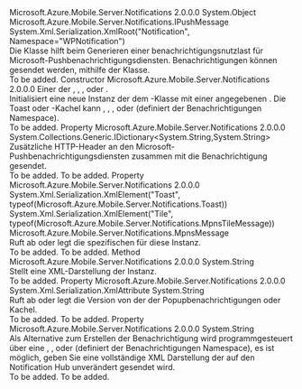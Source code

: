 <Type Name="MpnsPushMessage" FullName="Microsoft.Azure.Mobile.Server.MpnsPushMessage">
  <TypeSignature Language="C#" Value="public class MpnsPushMessage : Microsoft.Azure.Mobile.Server.Notifications.IPushMessage" />
  <TypeSignature Language="ILAsm" Value=".class public auto ansi beforefieldinit MpnsPushMessage extends System.Object implements class Microsoft.Azure.Mobile.Server.Notifications.IPushMessage" />
  <TypeSignature Language="DocId" Value="T:Microsoft.Azure.Mobile.Server.MpnsPushMessage" />
  <TypeSignature Language="VB.NET" Value="Public Class MpnsPushMessage&#xA;Implements IPushMessage" />
  <TypeSignature Language="F#" Value="type MpnsPushMessage = class&#xA;    interface IPushMessage" />
  <AssemblyInfo>
    <AssemblyName>Microsoft.Azure.Mobile.Server.Notifications</AssemblyName>
    <AssemblyVersion>2.0.0.0</AssemblyVersion>
  </AssemblyInfo>
  <Base>
    <BaseTypeName>System.Object</BaseTypeName>
  </Base>
  <Interfaces>
    <Interface>
      <InterfaceName>Microsoft.Azure.Mobile.Server.Notifications.IPushMessage</InterfaceName>
    </Interface>
  </Interfaces>
  <Attributes>
    <Attribute>
      <AttributeName>System.Xml.Serialization.XmlRoot("Notification", Namespace="WPNotification")</AttributeName>
    </Attribute>
  </Attributes>
  <Docs>
    <summary>
            Die <see cref="T:Microsoft.Azure.Mobile.Server.MpnsPushMessage" /> Klasse hilft beim Generieren einer benachrichtigungsnutzlast für Microsoft-Pushbenachrichtigungsdiensten. Benachrichtigungen können gesendet werden, mithilfe der <see cref="T:Microsoft.Azure.Mobile.Server.Notifications.PushClient" /> Klasse.
            </summary>
    <remarks>To be added.</remarks>
  </Docs>
  <Members>
    <Member MemberName=".ctor">
      <MemberSignature Language="C#" Value="public MpnsPushMessage (Microsoft.Azure.Mobile.Server.Notifications.MpnsMessage toastOrTile);" />
      <MemberSignature Language="ILAsm" Value=".method public hidebysig specialname rtspecialname instance void .ctor(class Microsoft.Azure.Mobile.Server.Notifications.MpnsMessage toastOrTile) cil managed" />
      <MemberSignature Language="DocId" Value="M:Microsoft.Azure.Mobile.Server.MpnsPushMessage.#ctor(Microsoft.Azure.Mobile.Server.Notifications.MpnsMessage)" />
      <MemberSignature Language="VB.NET" Value="Public Sub New (toastOrTile As MpnsMessage)" />
      <MemberSignature Language="F#" Value="new Microsoft.Azure.Mobile.Server.MpnsPushMessage : Microsoft.Azure.Mobile.Server.Notifications.MpnsMessage -&gt; Microsoft.Azure.Mobile.Server.MpnsPushMessage" Usage="new Microsoft.Azure.Mobile.Server.MpnsPushMessage toastOrTile" />
      <MemberType>Constructor</MemberType>
      <AssemblyInfo>
        <AssemblyName>Microsoft.Azure.Mobile.Server.Notifications</AssemblyName>
        <AssemblyVersion>2.0.0.0</AssemblyVersion>
      </AssemblyInfo>
      <Parameters>
        <Parameter Name="toastOrTile" Type="Microsoft.Azure.Mobile.Server.Notifications.MpnsMessage" />
      </Parameters>
      <Docs>
        <param name="toastOrTile">Einer der <see cref="T:Microsoft.Azure.Mobile.Server.Notifications.CycleTile" />, <see cref="T:Microsoft.Azure.Mobile.Server.Notifications.FlipTile" />, <see cref="T:Microsoft.Azure.Mobile.Server.Notifications.IconicTile" />, oder <see cref="T:Microsoft.Azure.Mobile.Server.Notifications.Toast" />.</param>
        <summary>
            Initialisiert eine neue Instanz der dem <see cref="T:Microsoft.Azure.Mobile.Server.MpnsPushMessage" /> -Klasse mit einer angegebenen <paramref name="toastOrTile" />.
            Die Toast oder -Kachel kann <see cref="T:Microsoft.Azure.Mobile.Server.Notifications.CycleTile" />, <see cref="T:Microsoft.Azure.Mobile.Server.Notifications.FlipTile" />, <see cref="T:Microsoft.Azure.Mobile.Server.Notifications.IconicTile" />, oder <see cref="T:Microsoft.Azure.Mobile.Server.Notifications.Toast" /> (definiert der <c>Benachrichtigungen</c> Namespace).
            </summary>
        <remarks>To be added.</remarks>
      </Docs>
    </Member>
    <Member MemberName="Headers">
      <MemberSignature Language="C#" Value="public System.Collections.Generic.IDictionary&lt;string,string&gt; Headers { get; }" />
      <MemberSignature Language="ILAsm" Value=".property instance class System.Collections.Generic.IDictionary`2&lt;string, string&gt; Headers" />
      <MemberSignature Language="DocId" Value="P:Microsoft.Azure.Mobile.Server.MpnsPushMessage.Headers" />
      <MemberSignature Language="VB.NET" Value="Public ReadOnly Property Headers As IDictionary(Of String, String)" />
      <MemberSignature Language="F#" Value="member this.Headers : System.Collections.Generic.IDictionary&lt;string, string&gt;" Usage="Microsoft.Azure.Mobile.Server.MpnsPushMessage.Headers" />
      <MemberType>Property</MemberType>
      <AssemblyInfo>
        <AssemblyName>Microsoft.Azure.Mobile.Server.Notifications</AssemblyName>
        <AssemblyVersion>2.0.0.0</AssemblyVersion>
      </AssemblyInfo>
      <ReturnValue>
        <ReturnType>System.Collections.Generic.IDictionary&lt;System.String,System.String&gt;</ReturnType>
      </ReturnValue>
      <Docs>
        <summary>
            Zusätzliche HTTP-Header an den Microsoft-Pushbenachrichtigungsdiensten zusammen mit die Benachrichtigung gesendet.
            </summary>
        <value>To be added.</value>
        <remarks>To be added.</remarks>
      </Docs>
    </Member>
    <Member MemberName="Message">
      <MemberSignature Language="C#" Value="public Microsoft.Azure.Mobile.Server.Notifications.MpnsMessage Message { get; set; }" />
      <MemberSignature Language="ILAsm" Value=".property instance class Microsoft.Azure.Mobile.Server.Notifications.MpnsMessage Message" />
      <MemberSignature Language="DocId" Value="P:Microsoft.Azure.Mobile.Server.MpnsPushMessage.Message" />
      <MemberSignature Language="VB.NET" Value="Public Property Message As MpnsMessage" />
      <MemberSignature Language="F#" Value="member this.Message : Microsoft.Azure.Mobile.Server.Notifications.MpnsMessage with get, set" Usage="Microsoft.Azure.Mobile.Server.MpnsPushMessage.Message" />
      <MemberType>Property</MemberType>
      <AssemblyInfo>
        <AssemblyName>Microsoft.Azure.Mobile.Server.Notifications</AssemblyName>
        <AssemblyVersion>2.0.0.0</AssemblyVersion>
      </AssemblyInfo>
      <Attributes>
        <Attribute>
          <AttributeName>System.Xml.Serialization.XmlElement("Toast", typeof(Microsoft.Azure.Mobile.Server.Notifications.Toast))</AttributeName>
        </Attribute>
        <Attribute>
          <AttributeName>System.Xml.Serialization.XmlElement("Tile", typeof(Microsoft.Azure.Mobile.Server.Notifications.MpnsTileMessage))</AttributeName>
        </Attribute>
      </Attributes>
      <ReturnValue>
        <ReturnType>Microsoft.Azure.Mobile.Server.Notifications.MpnsMessage</ReturnType>
      </ReturnValue>
      <Docs>
        <summary>
            Ruft ab oder legt die spezifischen <see cref="T:Microsoft.Azure.Mobile.Server.Notifications.MpnsMessage" /> für diese Instanz.
            </summary>
        <value>To be added.</value>
        <remarks>To be added.</remarks>
      </Docs>
    </Member>
    <Member MemberName="ToString">
      <MemberSignature Language="C#" Value="public override string ToString ();" />
      <MemberSignature Language="ILAsm" Value=".method public hidebysig virtual instance string ToString() cil managed" />
      <MemberSignature Language="DocId" Value="M:Microsoft.Azure.Mobile.Server.MpnsPushMessage.ToString" />
      <MemberSignature Language="VB.NET" Value="Public Overrides Function ToString () As String" />
      <MemberSignature Language="F#" Value="override this.ToString : unit -&gt; string" Usage="mpnsPushMessage.ToString " />
      <MemberType>Method</MemberType>
      <AssemblyInfo>
        <AssemblyName>Microsoft.Azure.Mobile.Server.Notifications</AssemblyName>
        <AssemblyVersion>2.0.0.0</AssemblyVersion>
      </AssemblyInfo>
      <ReturnValue>
        <ReturnType>System.String</ReturnType>
      </ReturnValue>
      <Parameters />
      <Docs>
        <summary>
            Stellt eine XML-Darstellung der <see cref="T:Microsoft.Azure.Mobile.Server.MpnsPushMessage" /> Instanz.
            </summary>
        <returns />
        <remarks>To be added.</remarks>
      </Docs>
    </Member>
    <Member MemberName="Version">
      <MemberSignature Language="C#" Value="public string Version { get; set; }" />
      <MemberSignature Language="ILAsm" Value=".property instance string Version" />
      <MemberSignature Language="DocId" Value="P:Microsoft.Azure.Mobile.Server.MpnsPushMessage.Version" />
      <MemberSignature Language="VB.NET" Value="Public Property Version As String" />
      <MemberSignature Language="F#" Value="member this.Version : string with get, set" Usage="Microsoft.Azure.Mobile.Server.MpnsPushMessage.Version" />
      <MemberType>Property</MemberType>
      <AssemblyInfo>
        <AssemblyName>Microsoft.Azure.Mobile.Server.Notifications</AssemblyName>
        <AssemblyVersion>2.0.0.0</AssemblyVersion>
      </AssemblyInfo>
      <Attributes>
        <Attribute>
          <AttributeName>System.Xml.Serialization.XmlAttribute</AttributeName>
        </Attribute>
      </Attributes>
      <ReturnValue>
        <ReturnType>System.String</ReturnType>
      </ReturnValue>
      <Docs>
        <summary>
            Ruft ab oder legt die Version von der der Popupbenachrichtigungen oder Kachel.
            </summary>
        <value>To be added.</value>
        <remarks>To be added.</remarks>
      </Docs>
    </Member>
    <Member MemberName="XmlPayload">
      <MemberSignature Language="C#" Value="public string XmlPayload { get; set; }" />
      <MemberSignature Language="ILAsm" Value=".property instance string XmlPayload" />
      <MemberSignature Language="DocId" Value="P:Microsoft.Azure.Mobile.Server.MpnsPushMessage.XmlPayload" />
      <MemberSignature Language="VB.NET" Value="Public Property XmlPayload As String" />
      <MemberSignature Language="F#" Value="member this.XmlPayload : string with get, set" Usage="Microsoft.Azure.Mobile.Server.MpnsPushMessage.XmlPayload" />
      <MemberType>Property</MemberType>
      <AssemblyInfo>
        <AssemblyName>Microsoft.Azure.Mobile.Server.Notifications</AssemblyName>
        <AssemblyVersion>2.0.0.0</AssemblyVersion>
      </AssemblyInfo>
      <ReturnValue>
        <ReturnType>System.String</ReturnType>
      </ReturnValue>
      <Docs>
        <summary>
            Als Alternative zum Erstellen der Benachrichtigung wird programmgesteuert über eine <see cref="T:Microsoft.Azure.Mobile.Server.Notifications.CycleTile" />, <see cref="T:Microsoft.Azure.Mobile.Server.Notifications.FlipTile" /> <see cref="T:Microsoft.Azure.Mobile.Server.Notifications.IconicTile" />, oder <see cref="T:Microsoft.Azure.Mobile.Server.Notifications.Toast" /> (definiert der <c>Benachrichtigungen</c> Namespace), es ist möglich, geben Sie eine vollständige XML Darstellung der auf den Notification Hub unverändert gesendet wird.
            </summary>
        <value>To be added.</value>
        <remarks>To be added.</remarks>
      </Docs>
    </Member>
  </Members>
</Type>